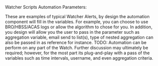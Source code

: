 Watcher Scripts Automation Parameters:

These are examples of typical Watcher Alerts, by design the automation component will fill in the variables. For example, you can choose to use BRO/HBSS/ACAS logs or allow the algorithm to chose for you. In addition, you design will allow you the user to pass in the parameter such as aggregation variable, email send to list(s), type of nested aggregation can also be passed in as reference for instance.
TODO: Automation can be perform on any part of the Watch. Further discussion may ultimately be required; however, for the most part its plug-and-play with a pass of the variables such as time intervals, username, and even aggregation criteria.
